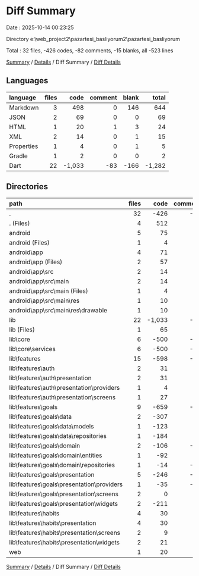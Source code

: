 # Diff Summary

Date : 2025-10-14 00:23:25

Directory e:\\web_project2\\pazartesi_basliyorum2\\pazartesi_basliyorum

Total : 32 files,  -426 codes, -82 comments, -15 blanks, all -523 lines

[Summary](results.md) / [Details](details.md) / Diff Summary / [Diff Details](diff-details.md)

## Languages
| language | files | code | comment | blank | total |
| :--- | ---: | ---: | ---: | ---: | ---: |
| Markdown | 3 | 498 | 0 | 146 | 644 |
| JSON | 2 | 69 | 0 | 0 | 69 |
| HTML | 1 | 20 | 1 | 3 | 24 |
| XML | 2 | 14 | 0 | 1 | 15 |
| Properties | 1 | 4 | 0 | 1 | 5 |
| Gradle | 1 | 2 | 0 | 0 | 2 |
| Dart | 22 | -1,033 | -83 | -166 | -1,282 |

## Directories
| path | files | code | comment | blank | total |
| :--- | ---: | ---: | ---: | ---: | ---: |
| . | 32 | -426 | -82 | -15 | -523 |
| . (Files) | 4 | 512 | 0 | 146 | 658 |
| android | 5 | 75 | 0 | 2 | 77 |
| android (Files) | 1 | 4 | 0 | 1 | 5 |
| android\\app | 4 | 71 | 0 | 1 | 72 |
| android\\app (Files) | 2 | 57 | 0 | 0 | 57 |
| android\\app\\src | 2 | 14 | 0 | 1 | 15 |
| android\\app\\src\\main | 2 | 14 | 0 | 1 | 15 |
| android\\app\\src\\main (Files) | 1 | 4 | 0 | 0 | 4 |
| android\\app\\src\\main\\res | 1 | 10 | 0 | 1 | 11 |
| android\\app\\src\\main\\res\\drawable | 1 | 10 | 0 | 1 | 11 |
| lib | 22 | -1,033 | -83 | -166 | -1,282 |
| lib (Files) | 1 | 65 | 2 | 7 | 74 |
| lib\\core | 6 | -500 | -51 | -100 | -651 |
| lib\\core\\services | 6 | -500 | -51 | -100 | -651 |
| lib\\features | 15 | -598 | -34 | -73 | -705 |
| lib\\features\\auth | 2 | 31 | 4 | 2 | 37 |
| lib\\features\\auth\\presentation | 2 | 31 | 4 | 2 | 37 |
| lib\\features\\auth\\presentation\\providers | 1 | 4 | 1 | 0 | 5 |
| lib\\features\\auth\\presentation\\screens | 1 | 27 | 3 | 2 | 32 |
| lib\\features\\goals | 9 | -659 | -38 | -76 | -773 |
| lib\\features\\goals\\data | 2 | -307 | -8 | -39 | -354 |
| lib\\features\\goals\\data\\models | 1 | -123 | -5 | -9 | -137 |
| lib\\features\\goals\\data\\repositories | 1 | -184 | -3 | -30 | -217 |
| lib\\features\\goals\\domain | 2 | -106 | -17 | -17 | -140 |
| lib\\features\\goals\\domain\\entities | 1 | -92 | -6 | -7 | -105 |
| lib\\features\\goals\\domain\\repositories | 1 | -14 | -11 | -10 | -35 |
| lib\\features\\goals\\presentation | 5 | -246 | -13 | -20 | -279 |
| lib\\features\\goals\\presentation\\providers | 1 | -35 | -10 | -11 | -56 |
| lib\\features\\goals\\presentation\\screens | 2 | 0 | 0 | 2 | 2 |
| lib\\features\\goals\\presentation\\widgets | 2 | -211 | -3 | -11 | -225 |
| lib\\features\\habits | 4 | 30 | 0 | 1 | 31 |
| lib\\features\\habits\\presentation | 4 | 30 | 0 | 1 | 31 |
| lib\\features\\habits\\presentation\\screens | 2 | 9 | 1 | 2 | 12 |
| lib\\features\\habits\\presentation\\widgets | 2 | 21 | -1 | -1 | 19 |
| web | 1 | 20 | 1 | 3 | 24 |

[Summary](results.md) / [Details](details.md) / Diff Summary / [Diff Details](diff-details.md)